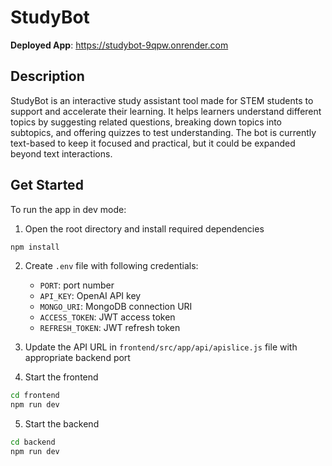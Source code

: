 # StudyBot


**Deployed App**: https://studybot-9qpw.onrender.com

## Description

StudyBot is an interactive study assistant tool made for STEM students to support and accelerate their learning. It helps learners understand different topics by suggesting related questions, breaking down topics into subtopics, and offering quizzes to test understanding. The bot is currently text-based to keep it focused and practical, but it could be expanded beyond text interactions. 


## Get Started
To run the app in dev mode:
1. Open the root directory and install required dependencies

```bash
npm install
```

2. Create ```.env``` file with following credentials:
   - ```PORT```: port number
   - ```API_KEY```: OpenAI API key
   - ```MONGO_URI```: MongoDB connection URI
   - ```ACCESS_TOKEN```: JWT access token
   - ```REFRESH_TOKEN```: JWT refresh token

3. Update the API URL in ```frontend/src/app/api/apislice.js``` file with appropriate backend port

4. Start the frontend 
   
```bash
cd frontend
npm run dev
```
5. Start the backend 

```bash
cd backend
npm run dev
```

